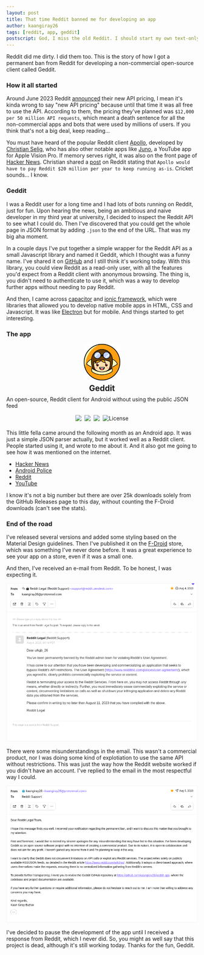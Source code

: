 ```yaml
---
layout: post
title: That time Reddit banned me for developing an app
author: kaangiray26
tags: [reddit, app, geddit]
postscript: God, I miss the old Reddit. I should start my own text-only social media platform based on Markdown. Maybe I'll call it "Markit", and demand $30k per year for the API. Maybe I should just "forgetaboutit"...
---
```


Reddit did me dirty. I did them too. This is the story of how I got a permanent ban from Reddit for developing a non-commercial open-source client called Geddit.

### How it all started
Around June 2023 Reddit [announced](https://arstechnica.com/gadgets/2023/06/reddit-api-changes-are-imminent-heres-whats-happening-to-your-favorite-apps/) their new API pricing, I mean it's kinda wrong to say "new API pricing" because until that time it was all free to use the API. According to them, the pricing they've planned was `$12,000 per 50 million API requests`, which meant a death sentence for all the non-commercial apps and bots that were used by millions of users. If you think that's not a big deal, keep reading...

You must have heard of the popular Reddit client [Apollo](https://apolloapp.io/), developed by [Christian Selig](https://christianselig.com/), who has also other notable apps like [Juno](https://junoapp.co/), a YouTube app for Apple Vision Pro. If memory serves right, it was also on the front page of [Hacker News](https://news.ycombinator.com/item?id=39225004). Christian shared a [post](https://redd.it/13ws4w3) on Reddit stating that `Apollo would have to pay Reddit $20 million per year to keep running as-is`. Cricket sounds... I know.

### Geddit
I was a Reddit user for a long time and I had lots of bots running on Reddit, just for fun. Upon hearing the news, being an ambitious and naive developer in my third year at university, I decided to inspect the Reddit API to see what I could do. Then I've discovered that you could get the whole page in JSON format by adding `.json` to the end of the URL. That was my big aha moment.

In a couple days I've put together a simple wrapper for the Reddit API as a small Javascript library and named it Geddit, which I thought was a funny name. I've shared it on [GitHub](https://github.com/kaangiray26/geddit) and I still think it's working today. With this library, you could view Reddit as a read-only user, with all the features you'd expect from a Reddit client with anonymous browsing. The thing is, you didn't need to authenticate to use it, which was a way to develop further apps without needing to pay Reddit.

And then, I came across [capacitor](https://capacitorjs.com/) and [ionic framework](https://ionicframework.com/), which were libraries that allowed you to develop native mobile apps in HTML, CSS and Javascript. It was like [Electron](https://www.electronjs.org/) but for mobile. And things started to get interesting.

### The app
<section>
    <a href="https://github.com/kaangiray26/geddit-app" class="repo-link">
        <div class="repo">
            <img src="/assets/images/geddit.png">
            <h1>Geddit</h1>
            <p>An open-source, Reddit client for Android without using the public JSON feed</p>
            <div class="badges">
                <img src="https://img.shields.io/github/stars/kaangiray26/geddit-app?style=flat">
                <img src="https://img.shields.io/github/issues/kaangiray26/geddit-app?style=flat">
                <img src="https://img.shields.io/github/forks/kaangiray26/geddit-app?style=flat">
                <img alt="License" src="https://img.shields.io/github/license/kaangiray26/geddit-app.svg?style=flat">
            </div>
        </div>
    </a>
</section>

This little fella came around the following month as an Android app. It was just a simple JSON parser actually, but it worked well as a Reddit client. People started using it, and wrote to me about it. And it also got me going to see how it was mentioned on the internet.
- [Hacker News](https://news.ycombinator.com/item?id=36690895)
- [Android Police](https://www.androidpolice.com/geddit-free-reddit-app-for-android/)
- [Reddit](https://redd.it/14xhc8g)
- [YouTube](https://www.youtube.com/watch?v=L0S6D5TbimA)

I know it's not a big number but there are over 25k downloads solely from the GitHub Releases page to this day, without counting the F-Droid downloads (can't see the stats).

### End of the road
I've released several versions and added some styling based on the Material Design guidelines. Then I've published it on the [F-Droid](https://f-droid.org/en/) store, which was something I've never done before. It was a great experience to see your app on a store, even if it was a small one.

And then, I've received an e-mail from Reddit. To be honest, I was expecting it.

![Reddit email 1](/assets/images/reddit-email-1.png)

There were some misunderstandings in the email. This wasn't a commercial product, nor I was doing some kind of explotiation to use the same API without restrictions. This was just the way how the Reddit website worked if you didn't have an account. I've replied to the email in the most respectful way I could.

![Reddit email 2](/assets/images/reddit-email-2.png)

I've decided to pause the development of the app until I received a response from Reddit, which I never did. So, you might as well say that this project is dead, although it's still working today. Thanks for the fun, Geddit.

<style>
section > a {
    color: unset;
    text-decoration: none;
    display: block;
}

.repo {
    display: flex;
    flex-direction: column;
    align-items: center;
    gap: 0.5rem;
}

.repo > *{
    margin: 0;
}

.repo h1{
    color: unset;
    font-weight: 700;
}

.repo > img {
    height: 96px;
    width: auto;
    box-shadow: none;
    border-radius:unset;
}

.repo .badges{
    display: flex;
    flex-wrap: wrap;
    gap: 0.5rem;
    margin-top: 0.5rem;
    justify-content: center;
}

.repo .badges img{
    height: 24px;
    width: auto;
}